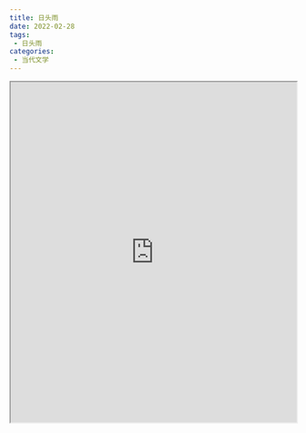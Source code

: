 ```yaml
---
title: 日头雨
date: 2022-02-28
tags:
 - 日头雨
categories:
 - 当代文学
---
```




<iframe src="https://study-doc.yourtools.icu/pdf/web/viewer.html?file=https://vkceyugu.cdn.bspapp.com/VKCEYUGU-e9075d72-0451-48df-afe1-d46932ae4554/a827efb3-72fe-4e9e-95fd-0ee425a8f707.pdf" width="100%" height="600px"></iframe>
